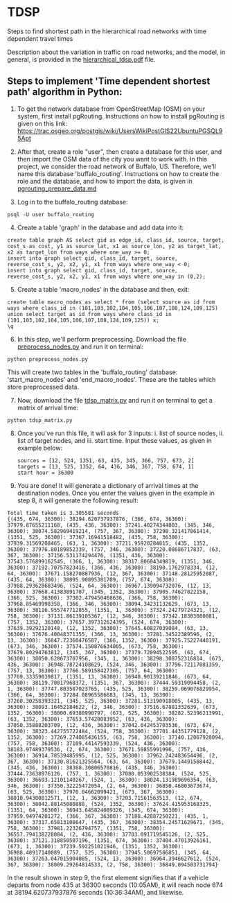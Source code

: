# TDSP
Steps to find shortest path in the hierarchical road networks with time dependent travel times

Description about the variation in traffic on road networks, and the model, in general, is provided in the [hierarchical_tdsp.pdf](hierarchical_tdsp.pdf) file.

## Steps to implement 'Time dependent shortest path' algorithm in Python:
1) To get the network database from OpenStreetMap (OSM) on your system, first install pgRouting. Instructions on how to install pgRouting is given on this link: https://trac.osgeo.org/postgis/wiki/UsersWikiPostGIS22UbuntuPGSQL95Apt

2) After that, create a role "user", then create a database for this user, and then import the OSM data of the city you want to work with. In this project, we consider the road network of Buffalo, US. Therefore, we'll name this database 'buffalo_routing'. Instructions on how to create the role and the database, and how to import the data, is given in [pgrouting_prepare_data.md](pgrouting_prepare_data.md)

3) Log in to the buffalo_routing database:
```
psql -U user buffalo_routing
```

4) Create a table 'graph' in the database and add data into it:
```
create table graph AS select gid as edge_id, class_id, source, target, cost_s as cost, y1 as source_lat, x1 as source_lon, y2 as target_lat, x2 as target_lon from ways where one_way >= 0;
insert into graph select gid, class_id, target, source, reverse_cost_s, y2, x2, y1, x1 from ways where one_way < 0;
insert into graph select gid, class_id, target, source, reverse_cost_s, y2, x2, y1, x1 from ways where one_way in (0,2);
```

5) Create a table 'macro_nodes' in the database and then, exit:
```
create table macro_nodes as select * from (select source as id from ways where class_id in (101,103,102,104,105,106,107,108,124,109,125) union select target as id from ways where class_id in (101,103,102,104,105,106,107,108,124,109,125)) x;
\q
```

6) In this step, we'll perform preprocessing. Download the file [preprocess_nodes.py](preprocess_nodes.py) and run it on terminal:
```
python preprocess_nodes.py
```

This will create two tables in the 'buffalo_routing' database: 'start_macro_nodes' and 'end_macro_nodes'. These are the tables which store preprocessed data.

7) Now, download the file [tdsp_matrix.py](tdsp_matrix.py) and run it on terminal to get a matrix of arrival time:
```
python tdsp_matrix.py
```

8) Once you've run this file, it will ask for 3 inputs: i. list of source nodes, ii. list of target nodes, and iii. start time. Input these values, as given in example below:
    ```
    sources = [12, 524, 1351, 63, 435, 345, 366, 757, 673, 2]
    targets = [13, 525, 1352, 64, 436, 346, 367, 758, 674, 1]
    start hour = 36300
    ```

9) You are done! It will generate a dictionary of arrival times at the destination nodes. Once you enter the values given in the example in step 8, it will generate the following result:
```
Total time taken is 3.305581 seconds
{(435, 674, 36300): 38194.620737937876, (366, 674, 36300): 37979.87655211168, (435, 436, 36300): 37241.40274344803, (345, 346, 36300): 38074.582969419214, (757, 367, 36300): 37298.321417861414, (1351, 525, 36300): 37367.16941518482, (435, 758, 36300): 37939.31569208465, (63, 1, 36300): 37211.95920284815, (435, 1352, 36300): 37976.80189852339, (757, 346, 36300): 37220.08686717837, (63, 367, 36300): 37156.531174294476, (1351, 436, 36300): 37543.576899162545, (366, 1, 36300): 38317.80604349819, (1351, 346, 36300): 37192.70757823416, (366, 436, 36300): 38190.1762978334, (12, 64, 36300): 37671.158270887936, (12, 367, 36300): 37148.28125952087, (435, 64, 36300): 38095.90895381709, (757, 674, 36300): 37988.293628683496, (524, 64, 36300): 36967.139094732076, (12, 13, 36300): 37668.41383891707, (345, 1352, 36300): 37905.74627822158, (366, 525, 36300): 37302.479450468636, (366, 758, 36300): 37968.85469998358, (366, 346, 36300): 38094.34231132629, (673, 13, 36300): 38116.955747712855, (1351, 1, 36300): 37324.24279724321, (12, 758, 36300): 37131.86139105367, (12, 346, 36300): 37342.18303080081, (757, 1352, 36300): 37657.397312624395, (524, 674, 36300): 37639.39292120148, (12, 1352, 36300): 37645.60827039084, (63, 13, 36300): 37676.40048371355, (366, 13, 36300): 37281.34522389596, (2, 13, 36300): 36847.72360476587, (366, 1352, 36300): 37925.75227440191, (673, 346, 36300): 37574.150876634005, (673, 758, 36300): 37679.80294763812, (345, 367, 36300): 37379.72094522595, (63, 674, 36300): 38050.620673707956, (345, 1, 36300): 38298.308752316814, (673, 436, 36300): 36948.78724108629, (524, 346, 36300): 37796.72117081359, (757, 13, 36300): 37766.589158427305, (757, 64, 36300): 37769.33359039817, (1351, 13, 36300): 36940.90139211846, (673, 64, 36300): 38119.70017968372, (1351, 367, 36300): 37444.59319094458, (2, 1, 36300): 37747.803587023765, (435, 525, 36300): 38259.069076829954, (366, 64, 36300): 37284.08965586683, (345, 13, 36300): 37260.30258393321, (345, 525, 36300): 37281.513190918005, (435, 13, 36300): 38093.16452184622, (2, 346, 36300): 37516.67881332639, (673, 1352, 36300): 38000.69380990797, (673, 525, 36300): 38282.52396213991, (63, 1352, 36300): 37653.57428083952, (63, 436, 36300): 37050.35888203709, (12, 436, 36300): 37042.042453703536, (673, 674, 36300): 38323.442755722484, (524, 758, 36300): 37701.44351779128, (2, 1352, 36300): 37269.274085436155, (63, 758, 36300): 37140.12067928094, (757, 758, 36300): 37109.44147593339, (524, 436, 36300): 38183.97489379536, (2, 674, 36300): 37671.59855991996, (757, 436, 36300): 36914.78539485995, (12, 525, 36300): 37962.242483654496, (2, 367, 36300): 37130.81621325564, (63, 64, 36300): 37679.14491568442, (345, 436, 36300): 38368.30806570816, (435, 346, 36300): 37444.73638976126, (757, 1, 36300): 37080.053902538384, (524, 525, 36300): 36693.12101140267, (524, 1, 36300): 38024.131989696354, (63, 346, 36300): 37350.32225472054, (2, 64, 36300): 36850.46803673674, (63, 525, 36300): 37970.04662099421, (673, 367, 36300): 38010.94300812571, (12, 1, 36300): 37203.71561563513, (12, 674, 36300): 38042.88145080888, (524, 1352, 36300): 37624.415953168325, (1351, 64, 36300): 36943.645824089326, (345, 674, 36300): 37959.94974201272, (366, 367, 36300): 37188.42887250221, (435, 1, 36300): 37317.65813108647, (435, 367, 36300): 38354.24571629671, (345, 758, 36300): 37981.22326794757, (1351, 758, 36300): 36557.794138228084, (2, 436, 36300): 37703.091719545126, (2, 525, 36300): 37121.318850507196, (1351, 674, 36300): 37404.47013926161, (673, 1, 36300): 37239.592251021946, (1351, 1352, 36300): 36988.48917140089, (757, 525, 36300): 37945.50697586851, (345, 64, 36300): 37263.047015904085, (524, 13, 36300): 36964.3946627612, (524, 367, 36300): 38009.29264814533, (2, 758, 36300): 36849.094503731794}
```

In the result shown in step 9, the first element signifies that if a vehicle departs from node 435 at 36300 seconds (10:05AM), it will reach node 674 at 38194.620737937876 seconds (10:36:34AM), and likewise.
